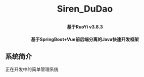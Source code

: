 <h1 align="center" style="margin: 30px 0 30px; font-weight: bold;">Siren_DuDao</h1>
<h4 align="center">基于RuoYi v3.8.3</h4>
<h4 align="center">基于SpringBoot+Vue前后端分离的Java快速开发框架</h4>

## 系统简介

正在开发中的简单管理系统




